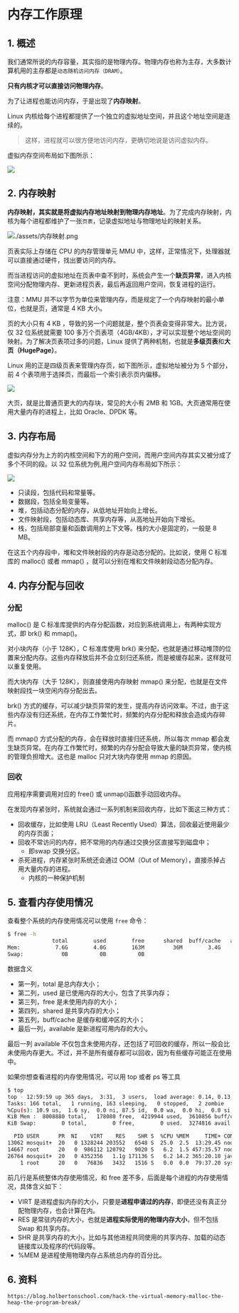 # 内存工作原理

## 1. 概述

我们通常所说的内存容量，其实指的是物理内存。物理内存也称为主存，大多数计算机用的主存都是`动态随机访问内存（DRAM）`。

**只有内核才可以直接访问物理内存**。

为了让进程也能访问内存，于是出现了**内存映射**。



Linux 内核给每个进程都提供了一个独立的虚拟地址空间，并且这个地址空间是连续的。

> 这样，进程就可以很方便地访问内存，更确切地说是访问虚拟内存。

虚拟内存空间布局如下图所示：

![](assets/linux-memory-structure.png)





## 2. 内存映射

**内存映射，其实就是将虚拟内存地址映射到物理内存地址**。为了完成内存映射，内核为每个进程都维护了一张`页表`，记录虚拟地址与物理地址的映射关系。

![./assets/内存映射.png](./assets/内存映射.png)

页表实际上存储在 CPU 的内存管理单元 MMU 中，这样，正常情况下，处理器就可以直接通过硬件，找出要访问的内存。

而当进程访问的虚拟地址在页表中查不到时，系统会产生一个**缺页异常**，进入内核空间分配物理内存、更新进程页表，最后再返回用户空间，恢复进程的运行。



注意：MMU 并不以字节为单位来管理内存，而是规定了一个内存映射的最小单位，也就是页，通常是 4 KB 大小。

页的大小只有 4 KB ，导致的另一个问题就是，整个页表会变得非常大。比方说，仅 32 位系统就需要 100 多万个页表项（4GB/4KB），才可以实现整个地址空间的映射。为了解决页表项过多的问题，Linux 提供了两种机制，也就是**多级页表**和**大页（HugePage）**。

Linux 用的正是四级页表来管理内存页，如下图所示，虚拟地址被分为 5 个部分，前 4 个表项用于选择页，而最后一个索引表示页内偏移。

![](assets/多级页表.png)

大页，就是比普通页更大的内存块，常见的大小有 2MB 和 1GB。大页通常用在使用大量内存的进程上，比如 Oracle、DPDK 等。



## 3. 内存布局

虚拟内存分为上方的内核空间和下方的用户空间，而用户空间内存其实又被分成了多个不同的段。以 32 位系统为例,用户空间内存布局如下所示：

![](assets/memory-structure.png)



* 只读段，包括代码和常量等。
* 数据段，包括全局变量等。
* 堆，包括动态分配的内存，从低地址开始向上增长。
* 文件映射段，包括动态库、共享内存等，从高地址开始向下增长。
* 栈，包括局部变量和函数调用的上下文等。栈的大小是固定的，一般是 8 MB。

在这五个内存段中，堆和文件映射段的内存是动态分配的。比如说，使用 C 标准库的 malloc() 或者 mmap() ，就可以分别在堆和文件映射段动态分配内存。



## 4. 内存分配与回收

### 分配

malloc() 是 C 标准库提供的内存分配函数，对应到系统调用上，有两种实现方式，即 brk() 和 mmap()。

对小块内存（小于 128K），C 标准库使用 brk() 来分配，也就是通过移动堆顶的位置来分配内存。这些内存释放后并不会立刻归还系统，而是被缓存起来，这样就可以重复使用。

而大块内存（大于 128K），则直接使用内存映射 mmap() 来分配，也就是在文件映射段找一块空闲内存分配出去。

brk() 方式的缓存，可以减少缺页异常的发生，提高内存访问效率。不过，由于这些内存没有归还系统，在内存工作繁忙时，频繁的内存分配和释放会造成内存碎片。

而 mmap() 方式分配的内存，会在释放时直接归还系统，所以每次 mmap 都会发生缺页异常。在内存工作繁忙时，频繁的内存分配会导致大量的缺页异常，使内核的管理负担增大。这也是 malloc 只对大块内存使用 mmap  的原因。

### 回收

应用程序需要调用对应的  free() 或 unmap()函数手动回收内存。

在发现内存紧张时，系统就会通过一系列机制来回收内存，比如下面这三种方式：

* 回收缓存，比如使用 LRU（Least Recently Used）算法，回收最近使用最少的内存页面；
* 回收不常访问的内存，把不常用的内存通过交换分区直接写到磁盘中；
  * 即swap 交换分区。
* 杀死进程，内存紧张时系统还会通过 OOM（Out of Memory），直接杀掉占用大量内存的进程。
  * 内核的一种保护机制





## 5. 查看内存使用情况

查看整个系统的内存使用情况可以使用 `free` 命令：

```sh
$ free -h
              total        used        free      shared  buff/cache   available
Mem:           7.6G        4.0G        163M         36M        3.4G        3.1G
Swap:            0B          0B          0B
```

数据含义

* 第一列，total 是总内存大小；
* 第二列，used 是已使用内存的大小，包含了共享内存；
* 第三列，free 是未使用内存的大小；
* 第四列，shared 是共享内存的大小；
* 第五列，buff/cache 是缓存和缓冲区的大小；
* 最后一列，available 是新进程可用内存的大小。

最后一列 available 不仅包含未使用内存，还包括了可回收的缓存，所以一般会比未使用内存更大。不过，并不是所有缓存都可以回收，因为有些缓存可能正在使用中。

如果你想查看进程的内存使用情况，可以用 top 或者 ps 等工具

```sh
$ top
top - 12:59:59 up 365 days,  3:31,  3 users,  load average: 0.14, 0.13, 0.14
Tasks: 166 total,   1 running, 163 sleeping,   0 stopped,   2 zombie
%Cpu(s): 10.9 us,  1.6 sy,  0.0 ni, 87.5 id,  0.0 wa,  0.0 hi,  0.0 si,  0.0 st
KiB Mem :  8008880 total,   178080 free,  4219944 used,  3610856 buff/cache
KiB Swap:        0 total,        0 free,        0 used.  3274816 avail Mem 

  PID USER      PR  NI    VIRT    RES    SHR S  %CPU %MEM     TIME+ COMMAND                                                                                                                                                                  
13062 mosquit+  20   0 1328244 203552   6548 S  25.0  2.5  13:29.45 node                                                                                                                                                                     
14667 root      20   0  986112 120792   9020 S   6.2  1.5 457:35.57 node /usr/local                                                                                                                                                          
26764 mosquit+  20   0 4352356   1.1g 171136 S   6.2 14.2 365:20.10 java                                                                                                                                                                     
    1 root      20   0   76836   3432   1516 S   0.0  0.0  79:37.20 systemd    
```

前几行是系统整体内存使用情况，和 free 差不多，后面是每个进程的内存使用情况，具体含义如下：

* VIRT 是进程虚拟内存的大小，只要是**进程申请过的内存**，即便还没有真正分配物理内存，也会计算在内。
* RES 是常驻内存的大小，也就是**进程实际使用的物理内存大小**，但不包括 Swap 和共享内存。
* SHR 是共享内存的大小，比如与其他进程共同使用的共享内存、加载的动态链接库以及程序的代码段等。
* %MEM 是进程使用物理内存占系统总内存的百分比。





## 6. 资料

`https://blog.holbertonschool.com/hack-the-virtual-memory-malloc-the-heap-the-program-break/`